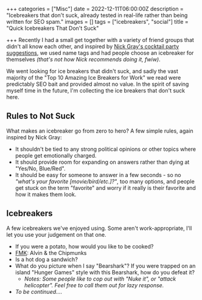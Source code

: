 +++
categories = ["Misc"]
date = 2022-12-11T06:00:00Z
description = "Icebreakers that don't suck, already tested in real-life rather than being written for SEO spam."
images = []
tags = ["icebreakers", "social"]
title = "Quick Icebreakers That Don't Suck"

+++
Recently I had a small get together with a variety of friend groups that didn't all know each other, and inspired by [Nick Gray's cocktail party suggestions](https://party.pro/), we used name tags and had people choose an icebreaker for themselves _(that's not how Nick recommends doing it, fwiw)_.

We went looking for ice breakers that didn't suck, and sadly the vast majority of the "Top 10 Amazing Ice Breakers for Work" we read were predictably SEO bait and provided almost no value. In the spirit of saving myself time in the future, I'm collecting the ice breakers that don't suck here.

## Rules to Not Suck

What makes an icebreaker go from zero to hero? A few simple rules, again inspired by Nick Gray:

* It shouldn't be tied to any strong political opinions or other topics where people get emotionally charged.
* It should provide room for expanding on answers rather than dying at "Yes/No, Blue/Red".
* It should be easy for someone to answer in a few seconds - so no _"what's your favorite \[movie/bird/etc.\]?"_, too many options, and people get stuck on the term "favorite" and worry if it really is their favorite and how it makes them look.

## Icebreakers

A few icebreakers we've enjoyed using. Some aren't work-appropriate, I'll let you use your judgement on that one.

* If you were a potato, how would you like to be cooked?
* [FMK](https://www.urbandictionary.com/define.php?term=FMK): Alvin & the Chipmunks
* Is a hot dog a sandwich?
* What do you picture when I say "Bearshark"? If you were trapped on an island "Hunger Games" style with this Bearshark, how do you defeat it?
  * _Notes: Some people like to cop out with "Nuke it", or "attack helicopter". Feel free to call them out for lazy response._
* _To be continued...._